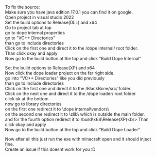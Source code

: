 To fix the source:<br>
Make sure you have java edition 17.0.1 you can find it on google. <br>
Open project in visual studio 2022<br>
Set the build options to Release(DLL) and x64<br>
Go to project tab at top<br>
go to dope internal properties<br>
go to "VC++ Directories"<br>
than go to include directories<br>
Click on the first one and direct it to the /dope internal/ root folder.<br>
Than click okay and apply<br>
Now go to the build button at the top and click "Build Dope Internal"<br>

Set the build options to Release(XP) and x64<br>
Now click the dope loader project on the far right side.<br>
go into "VC++ Directories" like you did previously<br>
than go to include directories<br>
Click on the first one and direct it to the /BlackBone/src/ folder.<br>
Click on the next one and direct it to the /dope loader/ root folder.<br>
click ok at the bottom<br>
now go to library directories<br>
on the first one redirect it to \dope internal\vendors\ <br>
on the second one redirect it to \zlib\ which is outside the main folder.<br>
and for the fourth option redirect it to \build\x64\Release(XP)\<br>
Than click okay and apply<br>
Now go to the build button at the top and click "Build Dope Loader"<br>


Now after all this just run the exe with minecraft open and it should inject fine. <br>
Create an issue if this doesnt work for you :D<br>
